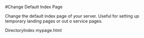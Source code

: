 #Change Default Index Page

Change the default index page of your server. Useful for setting up temporary landing pages or out o service pages.

DirectoryIndex mypage.html